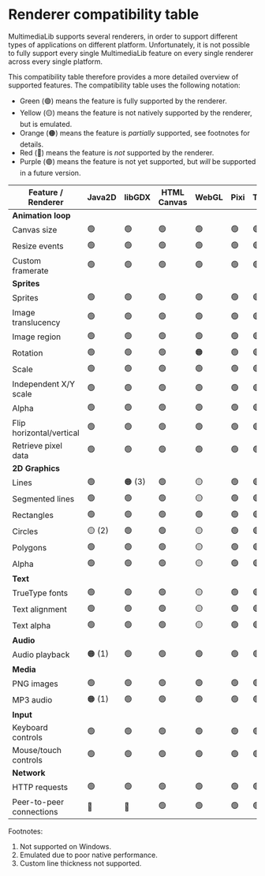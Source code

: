 Renderer compatibility table
============================

MultimediaLib supports several renderers, in order to support different types of applications
on different platform. Unfortunately, it is not possible to fully support every single
MultimediaLib feature on every single renderer across every single platform.

This compatibility table therefore provides a more detailed overview of supported features.
The compatibility table uses the following notation:

- Green (🟢) means the feature is fully supported by the renderer.
- Yellow (🟡) means the feature is not natively supported by the renderer, but is emulated.
- Orange (🟠) means the feature is *partially* supported, see footnotes for details.
- Red (🔴) means the feature is *not* supported by the renderer.
- Purple (🟣) means the feature is not yet supported, but *will* be supported in a future version. 

| Feature / Renderer       | Java2D | libGDX | HTML Canvas | WebGL | Pixi | Three | 
|--------------------------|--------|--------|-------------|-------|------|-------|
| **Animation loop**       |
| Canvas size              | 🟢     | 🟢     | 🟢          | 🟢    | 🟢   | 🟣    |
| Resize events            | 🟢     | 🟢     | 🟢          | 🟢    | 🟢   | 🟣    |
| Custom framerate         | 🟢     | 🟢     | 🟢          | 🟢    | 🟢   | 🟢    |
| **Sprites**              | 
| Sprites                  | 🟢     | 🟢     | 🟢          | 🟢    | 🟢   | 🟣    |
| Image translucency       | 🟢     | 🟢     | 🟢          | 🟢    | 🟢   | 🟣    |
| Image region             | 🟢     | 🟢     | 🟢          | 🟢    | 🟢   | 🟣    |
| Rotation                 | 🟢     | 🟢     | 🟢          | 🟠    | 🟢   | 🟣    |
| Scale                    | 🟢     | 🟢     | 🟢          | 🟢    | 🟢   | 🟣    |
| Independent X/Y scale    | 🟢     | 🟢     | 🟢          | 🟢    | 🟢   | 🟣    |
| Alpha                    | 🟢     | 🟢     | 🟢          | 🟢    | 🟢   | 🟣    |
| Flip horizontal/vertical | 🟢     | 🟢     | 🟢          | 🟢    | 🟢   | 🟣    |
| Retrieve pixel data      | 🟢     | 🟢     | 🟢          | 🟢    | 🟢   | 🟢    |
| **2D Graphics**          |
| Lines                    | 🟢     | 🟠 (3) | 🟢          | 🟡    | 🟢   | 🟣    |
| Segmented lines          | 🟢     | 🟢     | 🟢          | 🟡    | 🟢   | 🟣    |
| Rectangles               | 🟢     | 🟢     | 🟢          | 🟢    | 🟢   | 🟣    |
| Circles                  | 🟡 (2) | 🟢     | 🟢          | 🟡    | 🟢   | 🟣    |
| Polygons                 | 🟢     | 🟢     | 🟢          | 🟡    | 🟢   | 🟣    |
| Alpha                    | 🟢     | 🟢     | 🟢          | 🟡    | 🟢   | 🟣    |
| **Text**                 |
| TrueType fonts           | 🟢     | 🟢     | 🟢          | 🟡    | 🟢   | 🟣    |
| Text alignment           | 🟢     | 🟢     | 🟢          | 🟡    | 🟢   | 🟣    |
| Text alpha               | 🟢     | 🟢     | 🟢          | 🟡    | 🟢   | 🟣    |
| **Audio**                | 
| Audio playback           | 🟠 (1) | 🟢     | 🟢          | 🟢    | 🟢   | 🟢    | 
| **Media**                |
| PNG images               | 🟢     | 🟢     | 🟢          | 🟢    | 🟢   | 🟢    |
| MP3 audio                | 🟠 (1) | 🟢     | 🟢          | 🟢    | 🟢   | 🟢    |
| **Input**                |
| Keyboard controls        | 🟢     | 🟢     | 🟢          | 🟢    | 🟢   | 🟢    |
| Mouse/touch controls     | 🟢     | 🟢     | 🟢          | 🟢    | 🟢   | 🟢    |
| **Network**              |
| HTTP requests            | 🟢     | 🟢     | 🟢          | 🟢    | 🟢   | 🟢    |
| Peer-to-peer connections | 🔴     | 🔴     | 🟢          | 🟢    | 🟢   | 🟢    |

Footnotes:

1. Not supported on Windows.
2. Emulated due to poor native performance.
3. Custom line thickness not supported.
